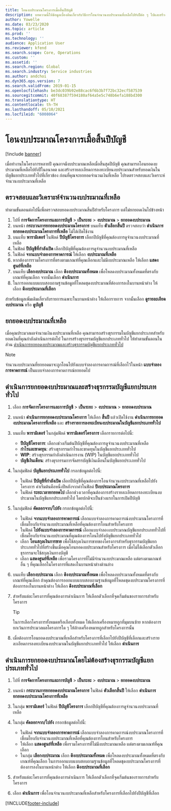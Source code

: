 ```yaml
---
title: โอนงบประมาณโครงการเมื้อสิ้นปีบัญชี
description: บทความนี้ให้ข้อมูลเบื้องต้นเกี่ยวกับวิธีการโอนจำนวนงบประมาณที่เหลือไปยังปีต่อ ๆ ไปและสร้างรายละเอียดการลงทะเบียนงบประมาณ
author: Yowelle
ms.date: 03/23/2020
ms.topic: article
ms.prod: ''
ms.technology: ''
audience: Application User
ms.reviewer: kfend
ms.search.scope: Core, Operations
ms.custom: ''
ms.assetid: ''
ms.search.region: Global
ms.search.industry: Service industries
ms.author: andchoi
ms.dyn365.ops.version: 7
ms.search.validFrom: 2019-01-15
ms.openlocfilehash: be3dc039b92e88cac6f6b3b7f72bc32ecf587539
ms.sourcegitcommit: 40f68387f594180af64a5e5c748b6efa188bd300
ms.translationtype: HT
ms.contentlocale: th-TH
ms.lasthandoff: 05/10/2021
ms.locfileid: "6008064"
---
```

# <a name="transfer-project-budgets-at-fiscal-year-end"></a>โอนงบประมาณโครงการเมื้อสิ้นปีบัญชี

[!include [banner](../includes/banner.md)]

เมื่อทำงานในโครงการหลายปี คุณอาจมีงบประมาณเหลือเมื่อสิ้นสุดปีบัญชี คุณสามารถโอนยอดงบประมาณที่เหลือไปยังปีในอนาคต และสร้างรายละเอียดการลงทะเบียนงบประมาณสำหรับยอดเงินในบัญชีแยกประเภททั่วไปที่เกี่ยวข้อง ก่อนที่คุณจะยกยอดจำนวนเงินที่เหลือ โปรดตรวจสอบและวิเคราะห์จำนวนงบประมาณที่เหลือ

## <a name="review-and-analyze-remaining-budget-amounts"></a>ตรวจสอบและวิเคราะห์จำนวนงบประมาณที่เหลือ

ทำตามขั้นตอนต่อไปนี้เพื่อตรวจสอบยอดงบประมาณสิ้นปีสำหรับโครงการ แต่ไม่ยกยอดเงินไปข้างหน้า

1. ไปที่ **การจัดการโครงการและการบัญชี** > **เป็นระยะ** > **งบประมาณ** > **ยกยอดงบประมาณ** 
2. บนหน้า **กระบวนการยกยอดงบประมาณโครงการ** บนแท็บ **ตัวเลือกสิ้นปี** ตรวจสอบว่า **ดำเนินการยกยอดงบประมาณโครงการที่เหลือ** ไม่ได้เปิดใช้งาน
3. บนแท็บ **พารามิเตอร์** ในฟิลด์ **ปีบัญชีโครงการ** เลือกปีบัญชีที่คุณต้องการดูจำนวนงบประมาณที่เหลือ 
4. ในฟิลด์ **ปีบัญชีที่กำลังเปิด** เลือกปีบัญชีที่คุณต้องการดูจำนวนงบประมาณที่เหลือ 
5. ในฟิลด์ **จากแบบจำลองการคาดการณ์** ให้เลือก **งบประมาณที่เหลือ** 
6. หากต้องการรวมโครงการที่ตรงตามเกณฑ์ที่คุณเลือกและไม่มีงบประมาณเหลือ ให้เลือก **แสดงศูนย์ที่เหลือ**  
7. บนแท็บ **เลือกงบประมาณ** เลือก **ดึงงบประมาณทั้งหมด** เพื่อโหลดงบประมาณทั้งหมดที่ตรงกับเกณฑ์ที่คุณเลือก จากนั้นเลือก **ดำเนินการ** 
8. ในการออกแบบแบบสอบถามฐานข้อมูลที่โหลดชุดงบประมาณที่ต้องการลงในบานหน้าต่าง ให้เลือก **ดึงงบประมาณที่เลือก**

สำหรับข้อมูลเพิ่มเติมเกี่ยวกับรายการเฉพาะในบานหน้าต่าง ให้เลือกรายการ จากนั้นเลือก **ดูรายละเอียดงบประมาณ** หรือ **ดูบัญชี**

## <a name="carry-forward-remaining-budget-amounts"></a>ยกยอดงบประมาณที่เหลือ 

เมื่อคุณประมวลผลจำนวนเงินงบประมาณที่เหลือ คุณสามารถสร้างธุรกรรมในบัญชีแยกประเภทสำหรับยอดเงินที่คุณกำลังดำเนินการต่อไป ในการสร้างธุรกรรมบัญชีแยกประเภททั่วไป ให้ทำตามขั้นตอนในส่วน [ดำเนินการยกยอดงบประมาณและสร้างธุรกรรมบัญชีแยกประเภททั่วไป](#carry-forward) 

> [!NOTE]
> จำนวนงบประมาณที่ยกยอดมาจะถูกโอนไปยังแบบจำลองการคาดการณ์ที่เลือกไว้ในหน้า **แบบจำลองการคาดการณ์** เป็นแบบจำลองการคาดการณ์ยกยอดไป  

## <a name="carry-forward-budget-amounts-and-create-general-ledger-transactions"></a><a name="carry-forward"></a> ดำเนินการยกยอดงบประมาณและสร้างธุรกรรมบัญชีแยกประเภททั่วไป

1.  เลือก **การจัดการโครงการและการบัญชี** > **เป็นระยะ** > **งบประมาณ** > **ยกยอดงบประมาณ** 
2. บนหน้า **ดำเนินการยกยอดงบประมาณโครงการ** ให้เลือก **สิ้นปี** แล้วเปิดใช้งาน **ดำเนินการยกยอดงบประมาณโครงการที่เหลือ** และ **สร้างรายการลงทะเบียนงบประมาณในบัญชีแยกประเภททั่วไป** 
3. บนแท็บ **พารามิเตอร์** ในกลุ่มฟิลด์ **พารามิเตอร์โครงการ** เลือกรายการต่อไปนี้:

   - **ปีบัญชีโครงการ**: เลือกงช่วงเริ่มต้นปีบัญชีที่คุณต้องการดูจำนวนงบประมาณที่เหลือ 
   - **กำไรและขาดทุน**: สร้างธุรกรรมกำไรและขาดทุนในบัญชีแยกประเภททั่วไป 
   -  **WIP**: สร้างธุรกรรมกำลังดำเนินการงาน (WIP) ในบัญชีแยกประเภททั่วไป
   -  **บัญชีเงินเดือน**: สร้างธุรกรรมการจัดสรรบัญชีเงินเดือนในบัญชีแยกประเภททั่วไป 

5. ในกลุ่มฟิลด์ **บัญชีแยกประเภททั่วไป** กรอกข้อมูลต่อไปนี้: 

   - ในฟิลด์ **ปีบัญชีที่กำลังเปิด** เลือกปีบัญชีที่คุณต้องการโอนจำนวนงบประมาณที่เหลือไปยังโครงการ ค่าเริ่มต้นคือหนึ่งปีหลังจากค่าในฟิลด์ **ปีงบประมาณโครงการ**
   -  ในฟิลด์ **ระยะเวลายกยอดไป** เลือกช่วงเวลาที่คุณต้องการสร้างรายละเอียดการลงทะเบียนงบประมาณในบัญชีแยกประเภททั่วไป โดยปกติจะเป็นช่วงแรกในการเปิดปีบัญชี

6. ในกลุ่มฟิลด์ **คัดลอกจาก/ไปยัง** กรอกข้อมูลต่อไปนี้:

   - ในฟิลด์ **จากแบบจำลองการคาดการณ์** เลือกแบบจำลองการคาดการณ์งบประมาณโครงการที่เชื่อมโยงกับจำนวนงบประมาณที่เหลือที่คุณต้องการโอนสำหรับโครงการ 
   - ในฟิลด์ **ไปยังแบบจำลองการคาดการณ์** เลือกแบบจำลองงบประมาณบัญชีแยกประเภททั่วไปที่เชื่อมโยงกับจำนวนงบประมาณที่คุณต้องการโอนไปยังบัญชีแยกประเภททั่วไป 
   -  เลือก **โอนสกุลเงินการขาย** เพื่อใช้สกุลเงินการขายของโครงการสำหรับธุรกรรมบัญชีแยกประเภททั่วไปที่สร้างขึ้นเมื่อคุณโอนยอดงบประมาณสำหรับโครงการ เมื่อไม่ได้เลือกตัวเลือก ธุรกรรมจะใช้สกุลเงินทางบัญชี 
   -  เลือก **แสดงศูนย์ที่เหลือ** เพื่อรวมโครงการที่ไม่มีจำนวนงบประมาณเหลือ แต่ตรงตามเกณฑ์อื่น ๆ ที่คุณเลือกในโครงการที่แสดงในบานหน้าต่างด้านล่าง

7. บนแท็บ **เลือกงบประมาณ** เลือก **ดึงงบประมาณทั้งหมด** เพื่อโหลดงบประมาณทั้งหมดที่ตรงกับเกณฑ์ที่คุณเลือก ถ้าคุณต้องการออกแบบแบบสอบถามฐานข้อมูลที่โหลดชุดงบประมาณโครงการที่ต้องการลงในบานหน้าต่าง ให้เลือก **ดึงงบประมาณที่เลือก**
8. สำหรับแต่ละโครงการที่คุณต้องการดำเนินการ ให้เลือกตัวเลือกที่จุดเริ่มต้นของรายการสำหรับโครงการ

    > [!TIP]
    > ในการเลือกโครงการทั้งหมดหรือเกือบทั้งหมด ให้เลือกเครื่องหมายถูกที่มุมบนซ้าย หากต้องการยกเว้นการประมวลผลโครงการใด ๆ ให้ล้างเครื่องหมายถูกสำหรับโครงการนั้น

9. เมื่อต้องการโอนยอดงบประมาณที่เหลือสำหรับโครงการที่เลือกไปยังปีบัญชีที่เลือกและสร้างรายละเอียดการลงทะเบียนงบประมาณในบัญชีแยกประเภททั่วไป ให้เลือก **ดำเนินการ**

## <a name="carry-forward-budget-amounts-without-creating-general-ledger-transactions"></a>ดำเนินการยกยอดงบประมาณโดยไม่ต้องสร้างธุรกรรมบัญชีแยกประเภททั่วไป

1. ไปที่ **การจัดการโครงการและการบัญชี** > **เป็นระยะ** > **งบประมาณ** > **ยกยอดงบประมาณ**
2. บนหน้า **กระบวนการยกยอดงบประมาณโครงการ** ในฟิลด์ **ตัวเลือกสิ้นปี** ให้เลือก **ดำเนินการยกยอดงบประมาณโครงการที่เหลือ**
3. ในกลุ่ม **พารามิเตอร์** ในฟิลด์ **ปีบัญชีโครงการ** เลือกปีบัญชีที่คุณต้องการดูจำนวนงบประมาณที่เหลือ
4. ในกลุ่ม **คัดลอกจาก/ไปยัง** กรอกข้อมูลต่อไปนี้:

   - ในฟิลด์ **จากแบบจำลองการคาดการณ์** เลือกแบบจำลองการคาดการณ์งบประมาณโครงการที่เชื่อมโยงกับจำนวนงบประมาณที่เหลือที่คุณต้องการโอนสำหรับโครงการ 
   - ให้เลือก **แสดงศูนย์ที่เหลือ** เพื่อรวมโครงการที่ไม่มีงบประมาณเหลือ แต่ตรงตามเกณฑ์ที่คุณเลือก
   - ในกลุ่ม **เลือกงบประมาณ** เลือก **ดึงงบประมาณทั้งหมด** เพื่อโหลดงบประมาณทั้งหมดที่ตรงกับเกณฑ์ที่คุณเลือก ในการออกแบบแบบสอบถามฐานข้อมูลที่โหลดชุดงบประมาณโครงการที่ต้องการลงในบานหน้าต่าง ให้เลือก **ดึงงบประมาณที่เลือก**

5. สำหรับแต่ละโครงการที่คุณต้องการดำเนินการ ให้เลือกตัวเลือกที่จุดเริ่มต้นของรายการสำหรับโครงการ 
6. เลือก **ดำเนินการ** เพื่อโอนจำนวนงบประมาณที่เหลือสำหรับโครงการที่เลือกไปยังปีบัญชีที่เลือก



[!INCLUDE[footer-include](../includes/footer-banner.md)]